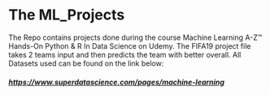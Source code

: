 # The ML_Projects
The Repo contains projects done during the course Machine Learning A-Z™ Hands-On Python & R In Data Science on Udemy. 
The FIFA19 project file takes 2 teams input and then predicts the team with better overall.
All Datasets used can be found on the link below:
##### https://www.superdatascience.com/pages/machine-learning
